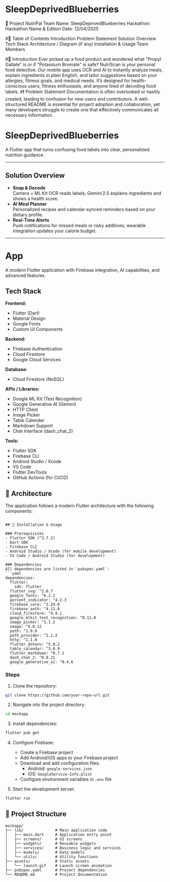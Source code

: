 # SleepDeprivedBlueberries
🚀 Project NutriPal
Team Name: SleepDeprivedBlueberries
Hackathon: Hackathon Name & Edition
Date: 12/04/2025

#📖 Table of Contents
Introduction
Problem Statement
Solution Overview
Tech Stack
Architecture / Diagram (if any)
Installation & Usage
Team Members

#🧠 Introduction
Ever picked up a food product and wondered what "Propyl Gallate" is or if "Potassium Bromate" is safe? NutriScan is your personal food detective. Our mobile app uses OCR and AI to instantly analyze meals, explain ingredients in plain English, and tailor suggestions based on your allergies, fitness goals, and medical needs. It’s designed for health-conscious users, fitness enthusiasts, and anyone tired of decoding food labels.
#❗ Problem Statement
Documentation is often overlooked or hastily created, leading to confusion for new users and contributors. A well-structured README is essential for project adoption and collaboration, yet many developers struggle to create one that effectively communicates all necessary information.

# SleepDeprivedBlueberries

A Flutter app that turns confusing food labels into clear, personalized nutrition guidance.

---

## Solution Overview

- **Snap & Decode**  
  Camera + ML Kit OCR reads labels; Gemini 2.5 explains ingredients and shows a health score.  
- **AI Meal Planner**  
  Personalized recipes and calendar‑synced reminders based on your dietary profile.  
- **Real‑Time Alerts**  
  Push notifications for missed meals or risky additives; wearable integration updates your calorie budget.

---

# App

A modern Flutter application with Firebase integration, AI capabilities, and advanced features.

## Tech Stack

**Frontend:**
- Flutter (Dart)
- Material Design
- Google Fonts
- Custom UI Components

**Backend:**
- Firebase Authentication
- Cloud Firestore
- Google Cloud Services

**Database:**
- Cloud Firestore (NoSQL)

**APIs / Libraries:**
- Google ML Kit (Text Recognition)
- Google Generative AI (Gemini)
- HTTP Client
- Image Picker
- Table Calendar
- Markdown Support
- Chat Interface (dash_chat_2)

**Tools:**
- Flutter SDK
- Firebase CLI
- Android Studio / Xcode
- VS Code
- Flutter DevTools
- GitHub Actions (for CI/CD)

## 🧩 Architecture

The application follows a modern Flutter architecture with the following components:


```

## 🧪 Installation & Usage

### Prerequisites
- Flutter SDK (^3.7.2)
- Dart SDK
- Firebase CLI
- Android Studio / Xcode (for mobile development)
- VS Code / Android Studio (for development)

### Dependencies
All dependencies are listed in `pubspec.yaml`:
```yaml
dependencies:
  flutter:
    sdk: flutter
  flutter_svg: ^2.0.7
  google_fonts: ^6.2.1
  percent_indicator: ^4.2.3
  firebase_core: ^2.24.0
  firebase_auth: ^4.11.0
  cloud_firestore: ^4.9.1
  google_mlkit_text_recognition: ^0.11.0
  image_picker: ^1.1.2
  image: ^4.0.12
  path: ^1.9.0
  path_provider: ^2.1.2
  http: ^1.1.0
  flutter_dotenv: ^5.0.2
  table_calendar: ^3.0.9
  flutter_markdown: ^0.7.1
  dash_chat_2: ^0.0.21
  google_generative_ai: ^0.4.6
```

### Steps

1. Clone the repository:
```bash
git clone https://github.com/your-repo-url.git
```

2. Navigate into the project directory:
```bash
cd mockapp
```

3. Install dependencies:
```bash
flutter pub get
```

4. Configure Firebase:
   - Create a Firebase project
   - Add Android/iOS apps to your Firebase project
   - Download and add configuration files:
     - Android: `google-services.json`
     - iOS: `GoogleService-Info.plist`
   - Configure environment variables in `.env` file

5. Start the development server:
```bash
flutter run
```

## 📌 Project Structure
```
mockapp/
├── lib/              # Main application code
│   ├── main.dart     # Application entry point
│   ├── screens/      # UI screens
│   ├── widgets/      # Reusable widgets
│   ├── services/     # Business logic and services
│   ├── models/       # Data models
│   └── utils/        # Utility functions
├── assets/           # Static assets
│   └── launch.gif    # Launch screen animation
├── pubspec.yaml      # Project dependencies
└── README.md         # Project documentation
```


